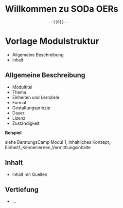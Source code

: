 <!--

author: Canan Hastik  und Gudrun Schwenk
email:    
version:  v1
language: DE

icon:     https://raw.githubusercontent.com/chastik/Beratung_Dateityp_Bild/refs/heads/main/SODa-Logo_full.svg

link:     https://github.com/chastik/Spielplatz/blob/main/soda.css

comment:  WissKi SODA OERs

-->

  Willkommen zu SODa OERs 
==========================

                        --{{0}}--

# Vorlage Modulstruktur

- Allgemeine Beschreibung
- Inhalt

## Allgemeine Beschreibung

- Modultitel
- Thema
- Einheiten und Lernziele
- Format
- Gestaltungsprinzip
- Dauer
- Lizenz
- Zuständigkeit

__Beispiel__

siehe BeratungsCamp Modul 1, Inhaltliches Konzept, Einheit1_Kennenlernen_Vermittlungsinhalte


## Inhalt

- Inhalt mit Quellen	
		
															
## Vertiefung

- ...